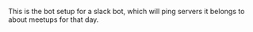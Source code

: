 This is the bot setup for a slack bot, which will ping servers it belongs to about meetups for that day.
